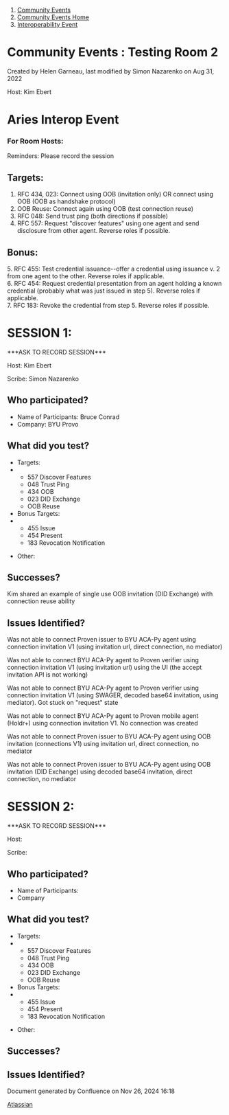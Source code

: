 1. [Community Events](index.html)
2. [Community Events Home](Community-Events-Home_21790731.html)
3. [Interoperability Event](Interoperability-Event_21793489.html)

# Community Events : Testing Room 2

Created by Helen Garneau, last modified by Simon Nazarenko on Aug 31, 2022

Host: Kim Ebert

# Aries Interop Event

### For Room Hosts:

Reminders: Please record the session

## Targets:

1. RFC 434, 023: Connect using OOB (invitation only) OR connect using OOB (OOB as handshake protocol)
2. OOB Reuse: Connect again using OOB (test connection reuse)
3. RFC 048: Send trust ping (both directions if possible)
4. RFC 557: Request "discover features" using one agent and send disclosure from other agent. Reverse roles if possible.

## Bonus:

5\. RFC 455: Test credential issuance--offer a credential using issuance v. 2 from one agent to the other. Reverse roles if applicable.  
6\. RFC 454: Request credential presentation from an agent holding a known credential (probably what was just issued in step 5). Reverse roles if applicable.  
7\. RFC 183: Revoke the credential from step 5. Reverse roles if possible.

# SESSION 1:

\*\*\*ASK TO RECORD SESSION\*\**

Host: Kim Ebert

Scribe: Simon Nazarenko

## Who participated?

- Name of Participants: Bruce Conrad
- Company: BYU Provo

## What did you test?

- Targets:
- - 557 Discover Features
  - 048 Trust Ping
  - 434 OOB
  - 023 DID Exchange
  - OOB Reuse
- Bonus Targets:
- - 455 Issue
  - 454 Present
  - 183 Revocation Notification

<!--THE END-->

- Other:
  

## Successes?

Kim shared an example of single use OOB invitation (DID Exchange) with connection reuse ability

## Issues Identified?

Was not able to connect Proven issuer to BYU ACA-Py agent using connection invitation V1 (using invitation url, direct connection, no mediator)

Was not able to connect BYU ACA-Py agent to Proven verifier using connection invitation V1 (using invitation url) using the UI (the accept invitation API is not working)

Was not able to connect BYU ACA-Py agent to Proven verifier using connection invitation V1 (using SWAGER, decoded base64 invitation, using mediator). Got stuck on "request" state

Was not able to connect BYU ACA-Py agent to Proven mobile agent (Holdr+) using connection invitation V1. No connection was created

Was not able to connect Proven issuer to BYU ACA-Py agent using OOB invitation (connections V1) using invitation url, direct connection, no mediator

Was not able to connect Proven issuer to BYU ACA-Py agent using OOB invitation (DID Exchange) using decoded base64 invitation, direct connection, no mediator

# SESSION 2:

\*\*\*ASK TO RECORD SESSION\*\**

Host: 

Scribe:

## Who participated?

- Name of Participants:
- Company

## What did you test?

- Targets:
- - 557 Discover Features
  - 048 Trust Ping
  - 434 OOB
  - 023 DID Exchange
  - OOB Reuse
- Bonus Targets:
- - 455 Issue
  - 454 Present
  - 183 Revocation Notification

<!--THE END-->

- Other:
  

## Successes?

## Issues Identified?

Document generated by Confluence on Nov 26, 2024 16:18

[Atlassian](http://www.atlassian.com/)
